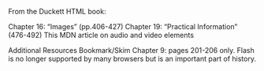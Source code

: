 From the Duckett HTML book:

Chapter 16: “Images” (pp.406-427)
Chapter 19: “Practical Information” (476-492)
This MDN article on audio and video elements

Additional Resources
Bookmark/Skim
Chapter 9: pages 201-206 only. Flash is no longer supported by many browsers but is an important part of history.